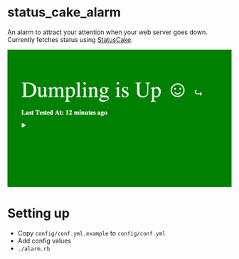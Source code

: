 status_cake_alarm
=================

An alarm to attract your attention when your web server goes down. Currently fetches status using [StatusCake](https://www.statuscake.com/).

![Screen Shot](screen_shot.png)

# Setting up

* Copy `config/conf.yml.example` to `config/conf.yml`
* Add config values
* `./alarm.rb`
